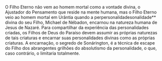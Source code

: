 ﻿O Filho Eterno não vem ao homem mortal como a vontade divina, o Ajustador do Pensamento que reside na mente humana, mas o Filho Eterno veio ao homem mortal em Urântia quando a perpersonalidadesonalidade** divina do seu Filho, Michael de Nébadon, encarnou na natureza humana de Jesus de Nazaré. Para compartilhar da experiência das personalidades criadas, os Filhos de Deus do Paraíso devem assumir as próprias naturezas de tais criaturas e encarnar suas personalidades divinas como as próprias criaturas. A encarnação, o segredo de Sonárington, é a técnica de escape do Filho dos abrangentes grilhões do absolutismo da personalidade, o que, caso contrário, o limitaria totalmente.